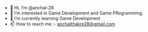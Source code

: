 - 👋 Hi, I’m @anchal-28
- 👀 I’m interested in Game Development and Game PRogramming.
- 🌱 I’m currently learning Game Development
- 📫 How to reach me :- anchalthakre28@gmail.com

<!---
anchal-28/anchal-28 is a ✨ special ✨ repository because its `README.md` (this file) appears on your GitHub profile.
You can click the Preview link to take a look at your changes.
--->
